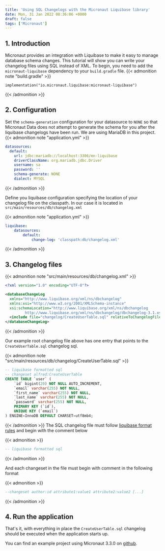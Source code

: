 ```yaml
---
title: 'Using SQL Changelogs with the Micronaut Liquibase library'
date: Mon, 31 Jan 2022 08:36:06 +0000
draft: false
tags: ['Micronaut']
---
```


1\. Introduction
----------------

Micronaut provides an integration with Liquibase to make it easy to manage database schema changes. This tutorial will show you can write your changelog files using SQL instead of XML. To begin, you need to add the `micronaut-liquibase` dependency to your `build.gradle` file.
{{< admonition note "build.gradle" >}}
```
implementation("io.micronaut.liquibase:micronaut-liquibase")
```
{{< /admonition >}}

2\. Configuration
-----------------

Set the `schema-generation` configuration for your datasource to `NONE` so that Micronaut Data does not attempt to generate the schema for you after the liquibase changelogs have been run. We are using MariaDB in this project.
{{< admonition note "application.yml" >}}
```yaml
datasources:
  default:
    url: jdbc:mariadb://localhost:3306/mn-liquibase
    driverClassName: org.mariadb.jdbc.Driver
    username: sa
    password: ''
    schema-generate: NONE
    dialect: MYSQL
```
{{< /admonition >}}

Define you liquibase configuration specifying the location of your changelog file on the classpath. In our case it is located in `src/main/resources/db/changelog.xml`

{{< admonition note "application.yml" >}}
```yaml {hl_lines=[4]}
liquibase:
    datasources: 
        default: 
            change-log: 'classpath:db/changelog.xml'
```
{{< /admonition >}}

3\. Changelog files
-------------------

{{< admonition note "src/main/resources/db/changelog.xml" >}}
```xml {hl_lines=[8]}
<?xml version="1.0" encoding="UTF-8"?>

<databaseChangeLog
  xmlns="http://www.liquibase.org/xml/ns/dbchangelog"
  xmlns:xsi="http://www.w3.org/2001/XMLSchema-instance"
  xsi:schemaLocation="http://www.liquibase.org/xml/ns/dbchangelog
         http://www.liquibase.org/xml/ns/dbchangelog/dbchangelog-3.1.xsd">
  <include file="changelog/CreateUserTable.sql" relativeToChangelogFile="true"/>
</databaseChangeLog>
```
{{< /admonition >}}

Our example root changelog file above has one entry that points to the `CreateUserTable.sql` changelog sql.

{{< admonition note "src/main/resources/db/changelog/CreateUserTable.sql" >}}
```sql
-- liquibase formatted sql
-- changeset alfred:CreateUserTable
CREATE TABLE `user` (
    `id` bigint(20) NOT NULL AUTO_INCREMENT,
    `email` varchar(255) NOT NULL,
    `first_name` varchar(255) NOT NULL,
    `last_name` varchar(255) NOT NULL,
    `password` varchar(255) NOT NULL,
    PRIMARY KEY (`id`),
    UNIQUE KEY (`email`)
) ENGINE=InnoDB DEFAULT CHARSET=utf8mb4;
```
{{< /admonition >}}
The SQL changelog file must follow [liquibase format rules](https://docs.liquibase.com/concepts/basic/sql-format.html?Highlight=sql) and begin with the comment below

{{< admonition >}}
```sql
-- liquibase formatted sql
```
{{< /admonition >}}

And each changeset in the file must begin with comment in the following format

{{< admonition >}}
```sql
--changeset author:id attribute1:value1 attribute2:value2 [...]
```
{{< /admonition >}}

4\. Run the application
-----------------------

That's it, with everything in place the `CreateUserTable.sql` changelog should be executed when the application starts up.

You can find an example project using Micronaut 3.3.0 on [github](https://github.com/amuponda/blog-posts/tree/master/micronaut-liquibase "github").